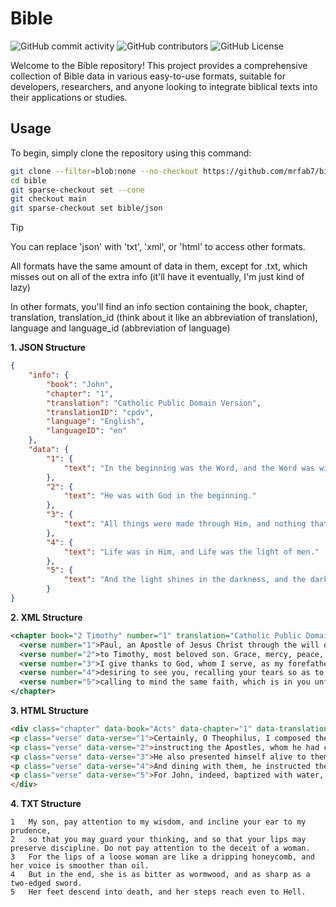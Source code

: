 # Bible
![GitHub commit activity](https://img.shields.io/github/commit-activity/t/mrfab7/bible?logo=github&label=Commits) ![GitHub contributors](https://img.shields.io/github/contributors-anon/mrfab7/bible?logo=github&label=Contributors) ![GitHub License](https://img.shields.io/github/license/mrfab7/bible?label=License)

Welcome to the Bible repository! This project provides a comprehensive collection of Bible data in various easy-to-use formats, suitable for developers, researchers, and anyone looking to integrate biblical texts into their applications or studies.

## Usage
To begin, simply clone the repository using this command:
```bash
git clone --filter=blob:none --no-checkout https://github.com/mrfab7/bible.git
cd bible
git sparse-checkout set --cone
git checkout main
git sparse-checkout set bible/json
```
> [!TIP]
> You can replace 'json' with 'txt', 'xml', or 'html' to access other formats.

All formats have the same amount of data in them, except for .txt, which misses out on all of the extra info (it'll have it eventually, I'm just kind of lazy)

In other formats, you'll find an info section containing the book, chapter, translation, translation_id (think about it like an abbreviation of translation), language and language_id (abbreviation of language)

**1. JSON Structure**
```json
{
    "info": {
        "book": "John",
        "chapter": "1",
        "translation": "Catholic Public Domain Version",
        "translationID": "cpdv",
        "language": "English",
        "languageID": "en"
    },
    "data": {
        "1": {
            "text": "In the beginning was the Word, and the Word was with God, and God was the Word."
        },
        "2": {
            "text": "He was with God in the beginning."
        },
        "3": {
            "text": "All things were made through Him, and nothing that was made was made without Him."
        },
        "4": {
            "text": "Life was in Him, and Life was the light of men."
        },
        "5": {
            "text": "And the light shines in the darkness, and the darkness did not comprehend it."
        }
}
```

**2. XML Structure**
```xml
<chapter book="2 Timothy" number="1" translation="Catholic Public Domain Version" translationID="cpdv" language="English" languageID="en">
  <verse number="1">Paul, an Apostle of Jesus Christ through the will of God, in accord with the promise of the life which is in Christ Jesus,</verse>
  <verse number="2">to Timothy, most beloved son. Grace, mercy, peace, from God the Father and from Christ Jesus our Lord.</verse>
  <verse number="3">I give thanks to God, whom I serve, as my forefathers did, with a pure conscience. For without ceasing I hold the remembrance of you in my prayers, night and day,</verse>
  <verse number="4">desiring to see you, recalling your tears so as to be filled with joy,</verse>
  <verse number="5">calling to mind the same faith, which is in you unfeigned, which also first dwelt in your grandmother, Lois, and in your mother, Eunice, and also, I am certain, in you.</verse>
</chapter>
```

**3. HTML Structure**
```html
<div class="chapter" data-book="Acts" data-chapter="1" data-translation="Catholic Public Domain Version" data-translation-id="cpdv" data-language="English" data-language-id="en">
<p class="verse" data-verse="1">Certainly, O Theophilus, I composed the first discourse about everything that Jesus began to do and to teach,</p>
<p class="verse" data-verse="2">instructing the Apostles, whom he had chosen through the Holy Spirit, even until the day on which he was taken up.</p>
<p class="verse" data-verse="3">He also presented himself alive to them, after his Passion, appearing to them throughout forty days and speaking about the kingdom of God with many elucidations.</p>
<p class="verse" data-verse="4">And dining with them, he instructed them that they should not depart from Jerusalem, but that they should wait for the Promise of the Father, “about which you have heard,” he said, “from my own mouth.</p>
<p class="verse" data-verse="5">For John, indeed, baptized with water, but you shall be baptized with the Holy Spirit, not many days from now.”</p>
</div>
```

**4. TXT Structure**
```
1	My son, pay attention to my wisdom, and incline your ear to my prudence,
2	so that you may guard your thinking, and so that your lips may preserve discipline. Do not pay attention to the deceit of a woman.
3	For the lips of a loose woman are like a dripping honeycomb, and her voice is smoother than oil.
4	But in the end, she is as bitter as wormwood, and as sharp as a two-edged sword.
5	Her feet descend into death, and her steps reach even to Hell.
```


